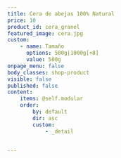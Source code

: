 ```yaml
---
title: Cera de abejas 100% Natural
price: 10
product_id: cera_granel
featured_image: cera.jpg
custom:
    - name: Tamaño
      options: 500g|1000g[+8]
      value: 500g
onpage_menu: false
body_classes: shop-product
visible: false
published: false
content:
    items: @self.modular
    order:
        by: default
        dir: asc
        custom:
            - _detail


---
```


